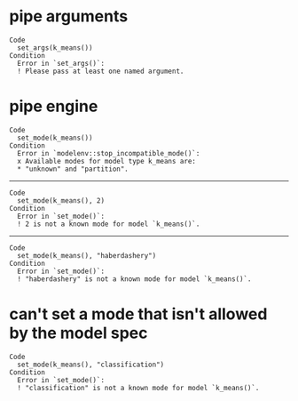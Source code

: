 # pipe arguments

    Code
      set_args(k_means())
    Condition
      Error in `set_args()`:
      ! Please pass at least one named argument.

# pipe engine

    Code
      set_mode(k_means())
    Condition
      Error in `modelenv::stop_incompatible_mode()`:
      x Available modes for model type k_means are:
      * "unknown" and "partition".

---

    Code
      set_mode(k_means(), 2)
    Condition
      Error in `set_mode()`:
      ! 2 is not a known mode for model `k_means()`.

---

    Code
      set_mode(k_means(), "haberdashery")
    Condition
      Error in `set_mode()`:
      ! "haberdashery" is not a known mode for model `k_means()`.

# can't set a mode that isn't allowed by the model spec

    Code
      set_mode(k_means(), "classification")
    Condition
      Error in `set_mode()`:
      ! "classification" is not a known mode for model `k_means()`.

